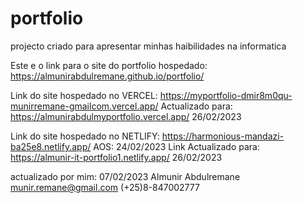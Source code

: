 # portfolio
projecto criado para apresentar minhas haibilidades na informatica

Este e o link para o site do portfolio hospedado:
https://almunirabdulremane.github.io/portfolio/

Link do site hospedado no VERCEL:
https://myportfolio-dmir8m0qu-munirremane-gmailcom.vercel.app/
Actualizado para: https://almunirabdulmyportfolio.vercel.app/
26/02/2023

Link do site hospedado no NETLIFY:
https://harmonious-mandazi-ba25e8.netlify.app/
AOS: 24/02/2023
Link Actualizado para: https://almunir-it-portfolio1.netlify.app/
26/02/2023

actualizado por mim: 07/02/2023
Almunir Abdulremane
munir.remane@gmail.com
(+25)8-847002777
